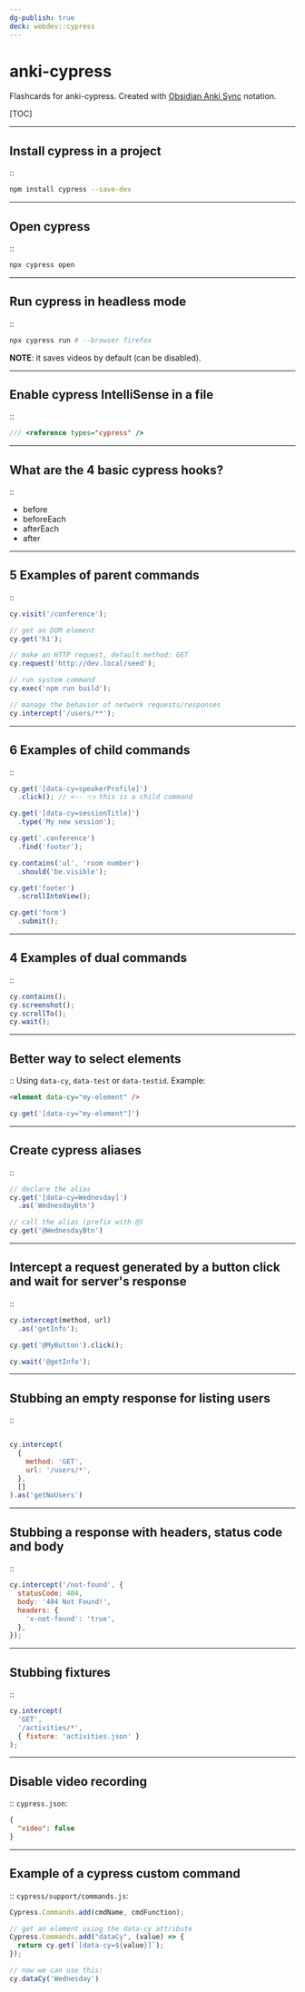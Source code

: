 ```yaml
---
dg-publish: true
deck: webdev::cypress
---
```


# anki-cypress

Flashcards for anki-cypress. Created with [Obsidian Anki Sync](https://github.com/debanjandhar12/Obsidian-Anki-Sync) notation.

[TOC]

---

<!-- basicblock-start oid="ObsLd1pJDHN6q8H7oDxTVR15" -->
## Install cypress in a project
::
```sh
npm install cypress --save-dev
```
<!-- basicblock-end -->



---

<!-- basicblock-start oid="ObsHgjmBVkCu7kU7tQrJT6x3" -->
## Open cypress
::
```sh
npx cypress open
```
<!-- basicblock-end -->

---

<!-- basicblock-start oid="ObsNqmEIJVgjK2pFyUPNsl0V" -->
## Run cypress in headless mode
::
```sh
npx cypress run # --browser firefox
```
**NOTE**: it saves videos by default (can be disabled).
<!-- basicblock-end -->



---

<!-- basicblock-start oid="ObsUm9wNtKwM2VDnXc0ObJQ6" -->
## Enable cypress IntelliSense in a file
::
```js
/// <reference types="cypress" />
```
<!-- basicblock-end -->



---

<!-- basicblock-start oid="ObsKHsFg2LrNOfgv1oq0TQVO" -->
## What are the 4 basic cypress hooks?
::
- before
- beforeEach
- afterEach
- after
<!-- basicblock-end -->


---

<!-- basicblock-start oid="Obsl62nPkYM6Ri3aQzOUq6wu" -->
## 5 Examples of parent commands
::
```js
cy.visit('/conference');

// get an DOM element
cy.get('h1');

// make an HTTP request, default method: GET
cy.request('http://dev.local/seed');

// run system command
cy.exec('npm run build');

// manage the behavior of network requests/responses
cy.intercept('/users/**');
```
<!-- basicblock-end -->


---

<!-- basicblock-start oid="Obsrpi5YWrykjZ792xl5ffVj" -->
## 6 Examples of child commands
::
```js
cy.get('[data-cy=speakerProfile]')
  .click(); // <-- 👈 this is a child command

cy.get('[data-cy=sessionTitle]')
  .type('My new session');

cy.get('.conference')
  .find('footer');

cy.contains('ul', 'room number')
  .should('be.visible');

cy.get('footer')
  .scrollIntoView();

cy.get('form')
  .submit();
```
<!-- basicblock-end -->



---

<!-- basicblock-start oid="ObsCBNKZKPSL8qbJzwuBsJSt" -->
## 4 Examples of dual commands
::
```js
cy.contains();
cy.screenshot();
cy.scrollTo();
cy.wait();
```
<!-- basicblock-end -->



---

<!-- basicblock-start oid="ObsNp9CUMho8zMygxR5UJeSP" -->
## Better way to select elements
::
Using `data-cy`, `data-test` or `data-testid`. Example:
```html
<element data-cy="my-element" />
```

```js
cy.get('[data-cy="my-element"]')
```
<!-- basicblock-end -->


---

<!-- basicblock-start oid="ObsO44WuuyjXVAvf6ClIE1c0" -->
## Create cypress aliases
::
```js
// declare the alias
cy.get('[data-cy=Wednesday]')
  .as('WednesdayBtn')

// call the alias (prefix with @)
cy.get('@WednesdayBtn')
```
<!-- basicblock-end -->



---

<!-- basicblock-start oid="ObsONDlB8oh56mciIXRzTF2I" -->
## Intercept a request generated by a button click and wait for server's response
::
```js
cy.intercept(method, url)
  .as('getInfo');

cy.get('@MyButton').click();

cy.wait('@getInfo');
```
<!-- basicblock-end -->



---

<!-- basicblock-start oid="ObsXijSVxCwJofJxKi2SXlBt" -->
## Stubbing an empty response for listing users
::
```js

cy.intercept(
  {
    method: 'GET',
    url: '/users/*',
  },
  []
).as('getNoUsers')
```
<!-- basicblock-end -->

---

<!-- basicblock-start oid="Obsd4J4Cdsh5isLJ63M9LWKr" -->
## Stubbing a response with headers, status code and body
::
```js
cy.intercept('/not-found', {
  statusCode: 404,
  body: '404 Not Found!',
  headers: {
    'x-not-found': 'true',
  },
});
```
<!-- basicblock-end -->

---

<!-- basicblock-start oid="ObsBJda7DcDBgc06auZP3Nn2" -->
## Stubbing fixtures
::
```js
cy.intercept(
  'GET',
  '/activities/*',
  { fixture: 'activities.json' }
);
```
<!-- basicblock-end -->



---

<!-- basicblock-start oid="ObsKuYTPlN94aqgZG0rZxctk" -->
## Disable video recording
::
`cypress.json`:
```json
{
  "video": false
}
```
<!-- basicblock-end -->



---

<!-- basicblock-start oid="ObsvB7AMsjJyN3SuQYPGE3ni" -->
## Example of a cypress custom command
::
`cypress/support/commands.js`:
```js
Cypress.Commands.add(cmdName, cmdFunction);

// get an element using the data-cy attribute
Cypress.Commands.add("dataCy", (value) => {
  return cy.get(`[data-cy=${value}]`);
});

// now we can use this:
cy.dataCy('Wednesday')
```
<!-- basicblock-end -->


